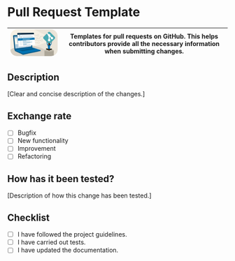 # Pull Request Template

| <img src="/web-ui/src/assets/readme/logo-request.jpeg" alt="Logo" width="300" style="border-radius: 15px;"/> | **Templates for pull requests on GitHub. This helps contributors provide all the necessary information when submitting changes.** |
|------------------------------------------------|---------------------------------------------------------------------------------------------------------------------------------------------------------------------------------------------------------------------------|

## Description
[Clear and concise description of the changes.]

## Exchange rate
- [ ] Bugfix
- [ ] New functionality
- [ ] Improvement
- [ ] Refactoring

## How has it been tested?
[Description of how this change has been tested.]

## Checklist
- [ ] I have followed the project guidelines.
- [ ] I have carried out tests.
- [ ] I have updated the documentation.
